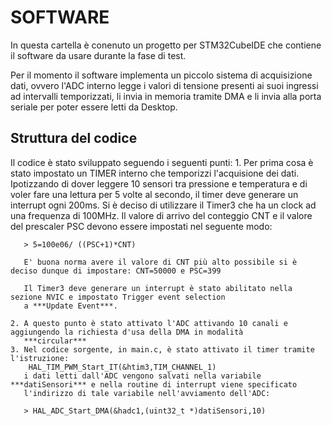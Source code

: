 # SOFTWARE
In questa cartella è conenuto un progetto per STM32CubeIDE che contiene il software da usare durante la fase di test.

Per il momento il software implementa un piccolo sistema di acquisizione dati, ovvero l'ADC interno legge i valori di tensione
presenti ai suoi ingressi ad intervalli temporizzati, li invia in memoria tramite DMA e li invia alla porta seriale per poter
essere letti da Desktop.

## Struttura del codice
Il codice è stato sviluppato seguendo i seguenti punti:
	1. Per prima cosa è stato impostato un TIMER interno che temporizzi l'acquisione dei dati. Ipotizzando di dover leggere
	   10 sensori tra pressione e temperatura e di voler fare una lettura per 5 volte al secondo, il timer deve generare un
	   interrupt ogni 200ms.
	   Si è deciso di utilizzare il Timer3 che ha un clock ad una frequenza di 100MHz.
	   Il valore di arrivo del conteggio CNT e il valore del prescaler PSC devono essere impostati nel seguente modo:
	   
	   > 5=100e06/ ((PSC+1)*CNT)
	   
	   E' buona norma avere il valore di CNT più alto possibile si è deciso dunque di impostare: CNT=50000 e PSC=399
	   
	   Il Timer3 deve generare un interrupt è stato abilitato nella sezione NVIC e impostato Trigger event selection 
	   a ***Update Event***.
	   
	2. A questo punto è stato attivato l'ADC attivando 10 canali e aggiungendo la richiesta d'usa della DMA in modalità
	   ***circular***
	3. Nel codice sorgente, in main.c, è stato attivato il timer tramite l'istruzione:
		HAL_TIM_PWM_Start_IT(&htim3,TIM_CHANNEL_1)
	   i dati letti dall'ADC vengono salvati nella variabile ***datiSensori*** e nella routine di interrupt	viene specificato
	   l'indirizzo di tale variabile nell'avviamento dell'ADC:
	   
	   > HAL_ADC_Start_DMA(&hadc1,(uint32_t *)datiSensori,10)